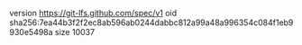 version https://git-lfs.github.com/spec/v1
oid sha256:7ea44b3f2f2ec8ab596ab0244dabbc812a99a48a996354c084f1eb9930e5498a
size 10037
